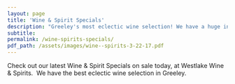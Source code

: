 ```yaml
---
layout: page
title: 'Wine & Spirit Specials'
description: "Greeley's most eclectic wine selection! We have a huge inventory to choose from, both foreign and domestic."
subtitle:
permalink: /wine-spirits-specials/
pdf_path: /assets/images/wine--spirits-3-22-17.pdf
---
```



Check out our latest Wine & Spirit Specials on sale today, at Westlake Wine & Spirits.  We have the best eclectic wine selection in Greeley.